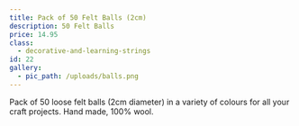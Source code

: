 ```yaml
---
title: Pack of 50 Felt Balls (2cm)
description: 50 Felt Balls
price: 14.95
class:
  - decorative-and-learning-strings
id: 22
gallery:
  - pic_path: /uploads/balls.png
---
```



Pack of 50 loose felt balls (2cm diameter) in a variety of colours for all your craft projects. Hand made, 100% wool.